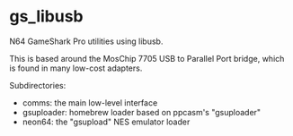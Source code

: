 gs_libusb
=========

N64 GameShark Pro utilities using libusb.

This is based around the MosChip 7705 USB to Parallel Port bridge, which is
found in many low-cost adapters.

Subdirectories:
- comms: the main low-level interface
- gsuploader: homebrew loader based on ppcasm's "gsuploader"
- neon64: the "gsupload" NES emulator loader
